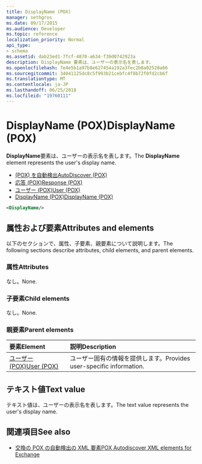 ```yaml
---
title: DisplayName (POX)
manager: sethgros
ms.date: 09/17/2015
ms.audience: Developer
ms.topic: reference
localization_priority: Normal
api_type:
- schema
ms.assetid: dab23ed1-7fcf-4870-a634-f39d0742923a
description: DisplayName 要素は、ユーザーの表示名を表します。
ms.openlocfilehash: 7e4e5b1a97b8e627454a192a3fec2b8a02520a66
ms.sourcegitcommit: 34041125dc8c5f993b21cebfc4f8b72f0fd2cb6f
ms.translationtype: MT
ms.contentlocale: ja-JP
ms.lasthandoff: 06/25/2018
ms.locfileid: "19760111"
---
```

# <a name="displayname-pox"></a><span data-ttu-id="ea8fc-103">DisplayName (POX)</span><span class="sxs-lookup"><span data-stu-id="ea8fc-103">DisplayName (POX)</span></span>

<span data-ttu-id="ea8fc-104">**DisplayName**要素は、ユーザーの表示名を表します。</span><span class="sxs-lookup"><span data-stu-id="ea8fc-104">The **DisplayName** element represents the user's display name.</span></span> 
  
- [<span data-ttu-id="ea8fc-105">(POX) を自動検出</span><span class="sxs-lookup"><span data-stu-id="ea8fc-105">AutoDiscover (POX)</span></span>](autodiscover-pox.md) 
- [<span data-ttu-id="ea8fc-106">応答 (POX)</span><span class="sxs-lookup"><span data-stu-id="ea8fc-106">Response (POX)</span></span>](response-pox.md) 
- [<span data-ttu-id="ea8fc-107">ユーザー (POX)</span><span class="sxs-lookup"><span data-stu-id="ea8fc-107">User (POX)</span></span>](user-pox.md) 
- [<span data-ttu-id="ea8fc-108">DisplayName (POX)</span><span class="sxs-lookup"><span data-stu-id="ea8fc-108">DisplayName (POX)</span></span>](displayname-pox.md)
  
```xml
<DisplayName/>
```

## <a name="attributes-and-elements"></a><span data-ttu-id="ea8fc-109">属性および要素</span><span class="sxs-lookup"><span data-stu-id="ea8fc-109">Attributes and elements</span></span>

<span data-ttu-id="ea8fc-110">以下のセクションで、属性、子要素、親要素について説明します。</span><span class="sxs-lookup"><span data-stu-id="ea8fc-110">The following sections describe attributes, child elements, and parent elements.</span></span>
  
### <a name="attributes"></a><span data-ttu-id="ea8fc-111">属性</span><span class="sxs-lookup"><span data-stu-id="ea8fc-111">Attributes</span></span>

<span data-ttu-id="ea8fc-112">なし。</span><span class="sxs-lookup"><span data-stu-id="ea8fc-112">None.</span></span>
  
### <a name="child-elements"></a><span data-ttu-id="ea8fc-113">子要素</span><span class="sxs-lookup"><span data-stu-id="ea8fc-113">Child elements</span></span>

<span data-ttu-id="ea8fc-114">なし。</span><span class="sxs-lookup"><span data-stu-id="ea8fc-114">None.</span></span>
  
### <a name="parent-elements"></a><span data-ttu-id="ea8fc-115">親要素</span><span class="sxs-lookup"><span data-stu-id="ea8fc-115">Parent elements</span></span>

|<span data-ttu-id="ea8fc-116">**要素**</span><span class="sxs-lookup"><span data-stu-id="ea8fc-116">**Element**</span></span>|<span data-ttu-id="ea8fc-117">**説明**</span><span class="sxs-lookup"><span data-stu-id="ea8fc-117">**Description**</span></span>|
|:-----|:-----|
|[<span data-ttu-id="ea8fc-118">ユーザー (POX)</span><span class="sxs-lookup"><span data-stu-id="ea8fc-118">User (POX)</span></span>](user-pox.md) <br/> |<span data-ttu-id="ea8fc-119">ユーザー固有の情報を提供します。</span><span class="sxs-lookup"><span data-stu-id="ea8fc-119">Provides user-specific information.</span></span>  <br/> |
   
## <a name="text-value"></a><span data-ttu-id="ea8fc-120">テキスト値</span><span class="sxs-lookup"><span data-stu-id="ea8fc-120">Text value</span></span>

<span data-ttu-id="ea8fc-121">テキスト値は、ユーザーの表示名を表します。</span><span class="sxs-lookup"><span data-stu-id="ea8fc-121">The text value represents the user's display name.</span></span>
  
## <a name="see-also"></a><span data-ttu-id="ea8fc-122">関連項目</span><span class="sxs-lookup"><span data-stu-id="ea8fc-122">See also</span></span>

- [<span data-ttu-id="ea8fc-123">交換の POX の自動検出の XML 要素</span><span class="sxs-lookup"><span data-stu-id="ea8fc-123">POX Autodiscover XML elements for Exchange</span></span>](pox-autodiscover-xml-elements-for-exchange.md)

